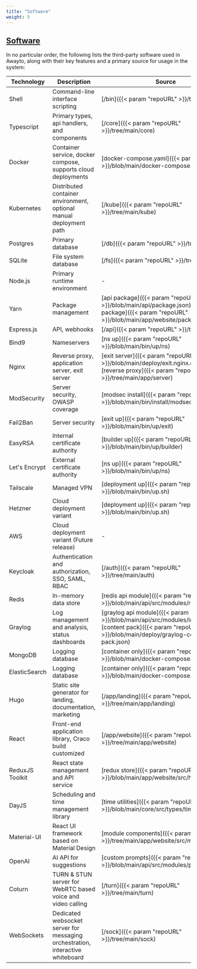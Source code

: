 ```yaml
---
title: "Software"
weight: 5
---
```


## [Software](#software)

In no particular order, the following lists the third-party software used in Awayto, along with their key features and a primary source for  usage in the system:

| Technology | Description | Source |
|-|-|-|
| Shell | Command-line interface scripting | [/bin]({{< param "repoURL" >}}/tree/main/bin) |
| Typescript | Primary types, api handlers, and components | [/core]({{< param "repoURL" >}}/tree/main/core) |
| Docker | Container service, docker compose, supports cloud deployments | [docker-compose.yaml]({{< param "repoURL" >}}/blob/main/docker-compose.yml) |
| Kubernetes | Distributed container environment, optional manual deployment path | [/kube]({{< param "repoURL" >}}/tree/main/kube) |
| Postgres | Primary database | [/db]({{< param "repoURL" >}}/tree/main/db) |
| SQLite | File system database | [/fs]({{< param "repoURL" >}}/tree/main/fs) |
| Node.js | Primary runtime environment |-|
| Yarn | Package management | [api package]({{< param "repoURL" >}}/blob/main/api/package.json), [app package]({{< param "repoURL" >}}/blob/main/app/website/package.json) |
| Express.js | API, webhooks | [/api]({{< param "repoURL" >}}/tree/main/api) |
| Bind9 | Nameservers | [ns up]({{< param "repoURL" >}}/blob/main/bin/up/ns) |
| Nginx | Reverse proxy, application server, exit server | [exit server]({{< param "repoURL" >}}/blob/main/deploy/exit.nginx.conf), [reverse proxy]({{< param "repoURL" >}}/tree/main/app/server) |
| ModSecurity | Server security, OWASP coverage | [modsec install]({{< param "repoURL" >}}/blob/main/bin/install/modsec) |
| Fail2Ban | Server security | [exit up]({{< param "repoURL" >}}/blob/main/bin/up/exit) |
| EasyRSA | Internal certificate authority | [builder up]({{< param "repoURL" >}}/blob/main/bin/up/builder) |
| Let's Encrypt | External certificate authority | [ns up]({{< param "repoURL" >}}/blob/main/bin/up/ns) |
| Tailscale | Managed VPN | [deployment up]({{< param "repoURL" >}}/blob/main/bin/up.sh) |
| Hetzner | Cloud deployment variant | [deployment up]({{< param "repoURL" >}}/blob/main/bin/up.sh) |
| AWS | Cloud deployment variant (Future release) |-|
| Keycloak | Authentication and authorization, SSO, SAML, RBAC | [/auth]({{< param "repoURL" >}}/tree/main/auth) |
| Redis | In-memory data store | [redis api module]({{< param "repoURL" >}}/blob/main/api/src/modules/redis.ts) |
| Graylog | Log management and analysis, status dashboards | [graylog api module]({{< param "repoURL" >}}/blob/main/api/src/modules/logger.ts), [content pack]({{< param "repoURL" >}}/blob/main/deploy/graylog-content-pack.json) |
| MongoDB | Logging database | [container only]({{< param "repoURL" >}}/blob/main/docker-compose.yml) |
| ElasticSearch | Logging database | [container only]({{< param "repoURL" >}}/blob/main/docker-compose.yml) |
| Hugo | Static site generator for landing, documentation, marketing | [/app/landing]({{< param "repoURL" >}}/tree/main/app/landing) |
| React | Front-end application library, Craco build customized | [/app/website]({{< param "repoURL" >}}/tree/main/app/website) |
| ReduxJS Toolkit | React state management and API service | [redux store]({{< param "repoURL" >}}/blob/main/app/website/src/hooks/store.ts) |
| DayJS | Scheduling and time management library | [time utilities]({{< param "repoURL" >}}/blob/main/core/src/types/time_unit.ts) |
| Material-UI | React UI framework based on Material Design | [module components]({{< param "repoURL" >}}/tree/main/app/website/src/modules) |
| OpenAI | AI API for suggestions | [custom prompts]({{< param "repoURL" >}}/blob/main/api/src/modules/prompts.ts)
| Coturn | TURN & STUN server for WebRTC based voice and video calling | [/turn]({{< param "repoURL" >}}/tree/main/turn) |
| WebSockets | Dedicated websocket server for messaging orchestration, interactive whiteboard | [/sock]({{< param "repoURL" >}}/tree/main/sock) |